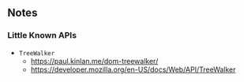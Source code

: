 ## Notes

### Little Known APIs

- `TreeWalker`
  - https://paul.kinlan.me/dom-treewalker/
  - https://developer.mozilla.org/en-US/docs/Web/API/TreeWalker
